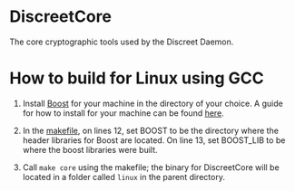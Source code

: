 # DiscreetCore
The core cryptographic tools used by the Discreet Daemon.

# How to build for Linux using GCC

1. Install [Boost](https://www.boost.org/users/history/version_1_78_0.html) for your machine in the directory of your choice. A guide for how to install for your machine can be found [here](https://www.boost.org/doc/libs/1_78_0/more/getting_started/unix-variants.html).

2. In the [makefile](../master/DiscreetCore/Makefile), on lines 12, set BOOST to be the directory where the header libraries for Boost are located. On line 13, set BOOST_LIB to be where the boost libraries were built.

3. Call `make core` using the makefile; the binary for DiscreetCore will be located in a folder called `linux` in the parent directory.
